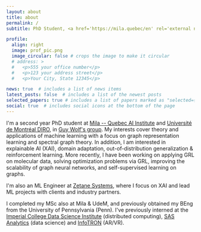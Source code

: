 ```yaml
---
layout: about
title: about
permalink: /
subtitle: PhD Student, <a href='https://mila.quebec/en' rel='external nofollow noopener' target='_blank'>Mila</a> & <a href='https://diro.umontreal.ca' rel='external nofollow noopener' target='_blank'>UdeM DIRO</a> • ML Engineer, <a href='https://zetane.com' rel='external nofollow noopener' target='_blank'>Zetane Systems</a>

profile:
  align: right
  image: prof_pic.png
  image_circular: false # crops the image to make it circular
  # address: >
  #   <p>555 your office number</p>
  #   <p>123 your address street</p>
  #   <p>Your City, State 12345</p>

news: true  # includes a list of news items
latest_posts: false  # includes a list of the newest posts
selected_papers: true # includes a list of papers marked as "selected={true}"
social: true  # includes social icons at the bottom of the page
---
```


I'm a second year PhD student at <a href='https://mila.quebec/en' rel='external nofollow noopener' target='_blank'>Mila -- Quebec AI Institute</a> and <a href='https://diro.umontreal.ca' rel='external nofollow noopener' target='_blank'>Université de Montréal DIRO</a>, in <a href='http://guywolf.org' rel='external nofollow noopener' target='_blank'> Guy Wolf's group</a>.
My interests cover theory and applications of machine learning with a focus on graph representation learning and spectral graph theory.
In addition, I am interested in explainable AI (XAI), domain adaptation, out-of-distribution generalization & reinforcement learning.
More recently, I have been working on applying GRL on molecular data, solving optimization problems via GRL, improving the scalability of graph neural networks, and self-supervised learning on graphs.

I'm also an ML Engineer at <a href='https://zetane.com' rel='external nofollow noopener' target='_blank'>Zetane Systems</a>, where I focus on XAI and lead ML projects with clients and industry partners.

I completed my MSc also at Mila & UdeM, and previously obtained my BEng from the University of Pennsylvania (Penn).
I've previously interned at the <a href='https://www.imperial.ac.uk/data-science/' rel='external nofollow noopener' target='_blank'>Imperial College Data Science Institute</a> (distributed computing), <a href=' https://www.sas.com/en_us/home.html' rel='external nofollow noopener' target='_blank'>SAS Analytics</a> (data science) and <a href='https://infotron.com.tr/en/' rel='external nofollow noopener' target='_blank'>InfoTRON</a> (AR/VR).
